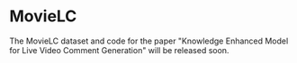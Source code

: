 # MovieLC
The MovieLC dataset and code for the paper "Knowledge Enhanced Model for Live Video Comment Generation" will be released soon.
